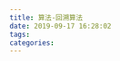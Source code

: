 ```yaml
---
title: 算法-回溯算法
date: 2019-09-17 16:28:02
tags:
categories:
---
```



<br>
<br>
<br>

<script async src="//pagead2.googlesyndication.com/pagead/js/adsbygoogle.js"></script>
<!-- 信息流广告 -->
<ins class="adsbygoogle"
     style="display:block"
     data-ad-client="ca-pub-4127326375481893"
     data-ad-slot="9105526840"
     data-ad-format="auto"
     data-full-width-responsive="true"></ins>
<script>
(adsbygoogle = window.adsbygoogle || []).push({});
</script>